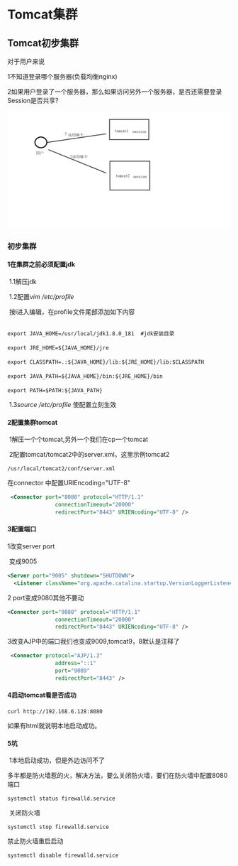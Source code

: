 # Tomcat集群

## Tomcat初步集群

对于用户来说

1不知道登录哪个服务器(负载均衡nginx)

2如果用户登录了一个服务器，那么如果访问另外一个服务器，是否还需要登录Session是否共享?

![](tomcat初步集群.png)

### 初步集群

#### 1在集群之前必须配置jdk

​	1.1解压jdk

​	1.2配置*vim /etc/profile*

​			按i进入编辑，在profile文件尾部添加如下内容

```

export JAVA_HOME=/usr/local/jdk1.8.0_181  #jdk安装目录
 
export JRE_HOME=${JAVA_HOME}/jre
 
export CLASSPATH=.:${JAVA_HOME}/lib:${JRE_HOME}/lib:$CLASSPATH
 
export JAVA_PATH=${JAVA_HOME}/bin:${JRE_HOME}/bin
 
export PATH=$PATH:${JAVA_PATH}

```

​	1.3*source /etc/profile* 使配置立刻生效

#### 2配置集群tomcat

​	1解压一个个tomcat,另外一个我们在cp一个tomcat

​	 2配置tomcat/tomcat2中的server.xml。这里示例tomcat2

```
/usr/local/tomcat2/conf/server.xml

```

在connector 中配置URIEncoding="UTF-8"

```xml
 <Connector port="8080" protocol="HTTP/1.1"
               connectionTimeout="20000"
               redirectPort="8443" URIENcoding="UTF-8" />

```

#### 3配置端口

1改变server port

​	变成9005

```xml
<Server port="9005" shutdown="SHUTDOWN">
  <Listener className="org.apache.catalina.startup.VersionLoggerListener" />
```

2 port变成9080其他不要动

```xml
<Connector port="9080" protocol="HTTP/1.1"
               connectionTimeout="20000"
               redirectPort="8443" URIENcoding="UTF-8" />

```

3改变AJP中的端口我们也变成9009,tomcat9，8默认是注释了

```xml
 <Connector protocol="AJP/1.3"
               address="::1"
               port="9009"
               redirectPort="8443" />

```



#### 4启动tomcat看是否成功

```
curl http://192.168.6.128:8080 
```

如果有html就说明本地启动成功。

#### 5坑

​		1本地启动成功，但是外边访问不了

​			多半都是防火墙惹的火，解决方法，要么关闭防火墙，要们在防火墙中配置8080端口

```
systemctl status firewalld.service
```

​	关闭防火墙

```
systemctl stop firewalld.service
```

禁止防火墙重启启动

```
systemctl disable firewalld.service 
```

